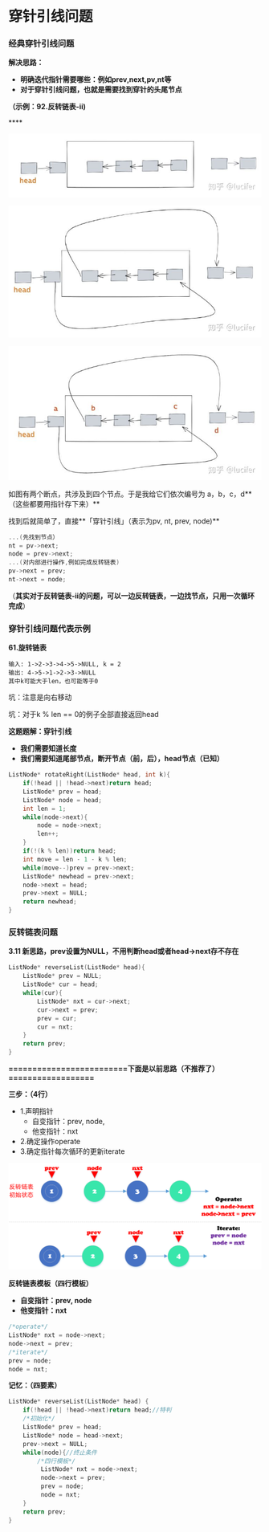 # 穿针引线问题

### **经典穿针引线问题**

**解决思路：**

* **明确迭代指针需要哪些：例如prev,next,pv,nt等**
* **对于穿针引线问题，也就是需要找到穿针的头尾节点**

**（示例：92.反转链表-ii\)**

\*\*\*\*

![](../../../.gitbook/assets/1%20%281%29.jpg)

![](../../../.gitbook/assets/2%20%281%29.jpg)

![](../../../.gitbook/assets/3%20%281%29.jpg)

如图有两个断点，共涉及到四个节点。于是我给它们依次编号为 a，b，c，d**（这些都要用指针存下来）**

找到后就简单了，直接**「穿针引线」（表示为pv, nt, prev, node\)**

```cpp
...(先找到节点）
nt = pv->next;
node = prev->next;
...(对内部进行操作,例如完成反转链表)
pv->next = prev;
nt->next = node;
```

（**其实对于反转链表-ii的问题，可以一边反转链表，一边找节点，只用一次循环完成**）

### **穿针引线问题代表示例**

**61.旋转链表**

```text
输入: 1->2->3->4->5->NULL, k = 2
输出: 4->5->1->2->3->NULL
其中k可能大于len，也可能等于0
```

坑：注意是向右移动

坑：对于k % len == 0的例子全部直接返回head

**这题题解：穿针引线**

* **我们需要知道长度**
* **我们需要知道尾部节点，断开节点（前，后），head节点（已知）**

```cpp
ListNode* rotateRight(ListNode* head, int k){
    if(!head || !head->next)return head;
    ListNode* prev = head;
    ListNode* node = head;
    int len = 1;
    while(node->next){
        node = node->next;
        len++;
    }
    if(!(k % len))return head;
    int move = len - 1 - k % len;
    while(move--)prev = prev->next;
    ListNode* newhead = prev->next;
    node->next = head;
    prev->next = NULL;
    return newhead;
}
```

### **反转链表问题**

**3.11 新思路，prev设置为NULL，不用判断head或者head-&gt;next存不存在**

```cpp
ListNode* reverseList(ListNode* head){
    ListNode* prev = NULL;
    ListNode* cur = head;
    while(cur){
        ListNode* nxt = cur->next;
        cur->next = prev;
        prev = cur;
        cur = nxt;
    }
    return prev;
}
```

**=========================下面是以前思路（不推荐了）==================**

**三步：（4行）**

* 1.声明指针
  * 自变指针：prev, node,
  * 他变指针：nxt
* 2.确定操作operate
* 3.确定指针每次循环的更新iterate

![](../../../.gitbook/assets/wu-biao-ti-%20%284%29.png)

**反转链表模板（四行模板）**

* **自变指针：prev, node**
* **他变指针：nxt**

```cpp
/*operate*/
ListNode* nxt = node->next; 
node->next = prev;
/*iterate*/
prev = node;
node = nxt;
```

**记忆：（四要素）**

```cpp
ListNode* reverseList(ListNode* head) {
    if(!head || !head->next)return head;//特判
    /*初始化*/
    ListNode* prev = head;
    ListNode* node = head->next;
    prev->next = NULL;
    while(node){//终止条件
        /*四行模板*/
         ListNode* nxt = node->next;
         node->next = prev;
         prev = node;
         node = nxt;
    }
    return prev;
}
```


